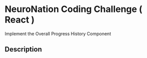 # NeuroNation Coding Challenge ( React )

Implement the Overall Progress History Component

## Description
